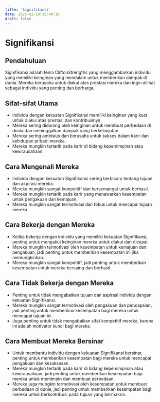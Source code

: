 ```yaml
---
title: 'Signifikansi'
date: 2025-02-18T18:40:10
draft: false
---
```


# Signifikansi

## Pendahuluan

Signifikansi adalah tema CliftonStrengths yang menggambarkan individu yang memiliki keinginan yang mendalam untuk memberikan dampak di dunia. Mereka berusaha untuk diakui atas prestasi mereka dan ingin dilihat sebagai individu yang penting dan berharga.

## Sifat-sifat Utama

- Individu dengan kekuatan Signifikansi memiliki keinginan yang kuat untuk diakui atas prestasi dan kontribusinya.
- Mereka sering didorong oleh keinginan untuk membuat perbedaan di dunia dan meninggalkan dampak yang berkelanjutan.
- Mereka sering ambisius dan berusaha untuk sukses dalam karir dan kehidupan pribadi mereka.
- Mereka mungkin tertarik pada karir di bidang kepemimpinan atau kewirausahaan.

## Cara Mengenali Mereka

- Individu dengan kekuatan Signifikansi sering berbicara tentang tujuan dan aspirasi mereka.
- Mereka mungkin sangat kompetitif dan bersemangat untuk berhasil.
- Mereka mungkin tertarik pada karir yang menawarkan kesempatan untuk pengakuan dan kemajuan.
- Mereka mungkin sangat termotivasi dan fokus untuk mencapai tujuan mereka.

## Cara Bekerja dengan Mereka

- Ketika bekerja dengan individu yang memiliki kekuatan Signifikansi, penting untuk mengakui keinginan mereka untuk diakui dan dicapai.
- Mereka mungkin termotivasi oleh kesempatan untuk kemajuan dan pengakuan, jadi penting untuk memberikan kesempatan ini jika memungkinkan.
- Mereka mungkin sangat kompetitif, jadi penting untuk memberikan kesempatan untuk mereka bersaing dan berhasil.

## Cara Tidak Bekerja dengan Mereka

- Penting untuk tidak mengabaikan tujuan dan aspirasi individu dengan kekuatan Signifikansi.
- Mereka mungkin sangat termotivasi oleh pengakuan dan pencapaian, jadi penting untuk memberikan kesempatan bagi mereka untuk mencapai tujuan ini.
- Juga penting untuk tidak mengabaikan sifat kompetitif mereka, karena ini adalah motivator kunci bagi mereka.

## Cara Membuat Mereka Bersinar

- Untuk membantu individu dengan kekuatan Signifikansi bersinar, penting untuk memberikan kesempatan bagi mereka untuk mencapai pengakuan dan kesuksesan.
- Mereka mungkin tertarik pada karir di bidang kepemimpinan atau kewirausahaan, jadi penting untuk memberikan kesempatan bagi mereka untuk memimpin dan membuat perbedaan.
- Mereka juga mungkin termotivasi oleh kesempatan untuk membuat perbedaan di dunia, jadi penting untuk memberikan kesempatan bagi mereka untuk berkontribusi pada tujuan yang bermakna.
